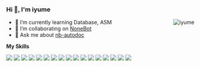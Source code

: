 ### Hi 👋, I'm **iyume**

<img align="right" src="https://github-readme-stats.vercel.app/api?username=iyume&count_private=true&show_icons=true&title_color=0080ff&text_color=000000&bg_color=f5f5fa&locale=en" alt="iyume" />

- 🌱 I’m currently learning Database, ASM
- 👯 I’m collaborating on [NoneBot](https://github.com/nonebot)
- 💬 Ask me about [nb-autodoc](https://github.com/nonebot/nb-autodoc)

**My Skills**

![](https://img.shields.io/badge/-Python-3776AB?style=flat-square&logo=Python&logoColor=fff)
![](https://img.shields.io/badge/-C++-512BD4?style=flat-square&logo=cplusplus&logoColor=fff)
![](https://img.shields.io/badge/-Go-00ADD8?style=flat-square&logo=go&logoColor=fff)
![](https://img.shields.io/badge/-Linux-A81D33?style=flat-square&logo=Debian&logoColor=fff)
![](https://img.shields.io/badge/-Git-F05032?style=flat-square&logo=git&logoColor=fff)
![](https://img.shields.io/badge/-FastAPI-009688?style=flat-square&logo=fastapi&logoColor=fff)
![](https://img.shields.io/badge/-Flask-000000?style=flat-square&logo=flask&logoColor=fff)
![](https://img.shields.io/badge/-Qt-41CD52?style=flat-square&logo=qt&logoColor=fff)
![](https://img.shields.io/badge/-NumPy-013243?style=flat-square&logo=numpy&logoColor=fff)
![](https://img.shields.io/badge/-PyTorch-EE4C2C?style=flat-square&logo=pytorch&logoColor=fff)
![](https://img.shields.io/badge/-Blockchain-121D33?style=flat-square&logo=Blockchain.com&logoColor=fff)
![](https://img.shields.io/badge/-Vue3-4FC08D?style=flat-square&logo=vuedotjs&logoColor=fff)
![](https://img.shields.io/badge/-TypeScript-3178C6?style=flat-square&logo=typescript&logoColor=fff)
![](https://img.shields.io/badge/-TailwindCSS-06B6D4?style=flat-square&logo=tailwindcss&logoColor=fff)
![](https://img.shields.io/badge/-DaisyUI-5A0EF8?style=flat-square&logo=daisyui&logoColor=fff)
![](https://img.shields.io/badge/-SQLite-003B57?style=flat-square&logo=sqlite&logoColor=fff)
![](https://img.shields.io/badge/-Docker-2496ED?style=flat-square&logo=Docker&logoColor=fff)
